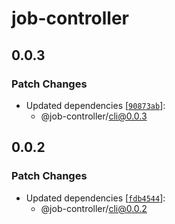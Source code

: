 # job-controller

## 0.0.3

### Patch Changes

- Updated dependencies [[`90873ab`](https://github.com/swordev/job-controller/commit/90873ab25bf5eb7e611e1d1f84aaf1b2abf159d4)]:
  - @job-controller/cli@0.0.3

## 0.0.2

### Patch Changes

- Updated dependencies [[`fdb4544`](https://github.com/swordev/job-controller/commit/fdb45445177a8a6456cc41799d7b8fe7186cf1db)]:
  - @job-controller/cli@0.0.2
